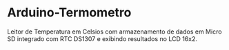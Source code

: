 # Arduino-Termometro
Leitor de Temperatura em Celsios com armazenamento de dados em Micro SD integrado com RTC DS1307 e exibindo resultados no LCD 16x2.
